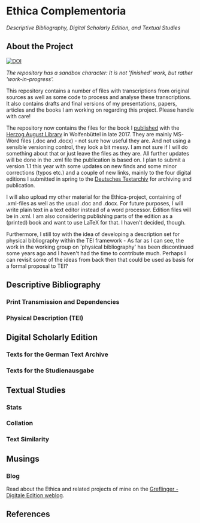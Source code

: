# Ethica Complementoria
*Descriptive Bibliography, Digital Scholarly Edition, and Textual Studies* 
## About the Project
[![DOI](https://zenodo.org/badge/72852871.svg)](https://zenodo.org/badge/latestdoi/72852871)

*The repository has a sandbox character: It is not 'finished' work, but rather 'work-in-progress'.*

This repository contains a number of files with transcriptions from original sources as well as some code to process and analyse these transcriptions. It also contains drafts and final versions of my presentations, papers, articles and the books I am working on regarding this project. Please handle with care!

The repository now contains the files for the book I [published](http://diglib.hab.de/ebooks/ed000738/start.htm) with the [Herzog August Library](http://www.hab.de/) in Wolfenbüttel in late 2017. They are mainly MS-Word files (.doc and .docx) - not sure how useful they are. And not using a sensible versioning control, they look a bit messy. I am not sure if I will do something about that or just leave the files as they are. All further updates will be done in the .xml file the publication is based on. I plan to submit a version 1.1 this year with some updates on new finds and some minor corrections (typos etc.) and a couple of new links, mainly to the four digital editions I submitted in spring to the [Deutsches Textarchiv](http://www.deutschestextarchiv.de/) for archiving and publication.

I will also upload my other material for the Ethica-project, containing of .xml-files as well as the usual .doc and .docx. For future purposes, I will write plain text in a text editor instead of a word processor. Edition files will be in .xml. I am also considering publishing parts of the edition as a (printed) book and want to use LaTeX for that. I haven't decided, though.

Furthermore, I still toy with the idea of developing a description set for physical bibliography within the TEI framework - As far as I can see, the work in the working group on 'physical bibliography' has been discontinued some years ago and I haven't had the time to contribute much. Perhaps I can revisit some of the ideas from back then that could be used as basis for a formal proposal to TEI?

## Descriptive Bibliography
### Print Transmission and Dependencies
### Physical Description (TEI)
## Digital Scholarly Edition
### Texts for the German Text Archive
### Texts for the Studienausgabe
## Textual Studies
### Stats
### Collation
### Text Similarity
## Musings
### Blog
Read about the Ethica and related projects of mine on the [Greflinger - Digitale Edition weblog](https://greflinger.hypotheses.org/).
## References




<!--stackedit_data:
eyJoaXN0b3J5IjpbLTE3MzcyMDU3MTIsLTE5MjYwMTg5NDAsLT
EzNTAwMjczNzAsLTE5OTY5Nzg2NjQsMTA0MjcxMDA0N119
-->